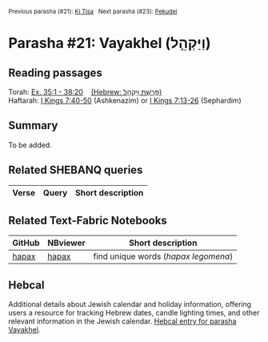 <sup>Previous parasha (#21): <a href="../21%20-%20Ki%20Tisa/README.md#start">Ki Tisa</a> &nbsp;&nbsp;Next parasha (#23): <a href="../23%20-%20Pekudei/README.md#start">Pekudei</a></sup>

# Parasha #21:  Vayakhel (וַיַּקְהֵ֣ל)

## Reading passages

Torah: [Ex. 35:1 - 38:20](https://www.stepbible.org/?q=version=NASB2020|reference=Ex.35:1-38:20&options=HNVUG) &nbsp;&nbsp; [(Hebrew: פָּרָשַׁת וַיַּקְהֵ֣ל)](https://tikkun.io/#/p/vayakhel)<br>
Haftarah: [I Kings 7:40-50](https://www.stepbible.org/?q=version=NASB2020|reference=1Kgs.7:40-50&options=HNVUG) (Ashkenazim) or [I Kings 7:13-26](https://www.stepbible.org/?q=version=NASB2020|reference=1Kgs.7:13-26&options=HNVUG) (Sephardim)

## Summary

To be added.

## Related SHEBANQ queries

Verse | Query | Short description
--- | --- | --- 


## Related Text-Fabric Notebooks

GitHub | NBviewer | Short description
---|---|---
[hapax](hapax.ipynb) | [hapax](https://nbviewer.org/github/tonyjurg/Parashot/blob/main/WeeklyParasha/22%20-%20Vayakhel/hapax.ipynb)| find unique words (*hapax legomena*)

## Hebcal

Additional details about Jewish calendar and holiday information, offering users a resource for tracking Hebrew dates, candle lighting times, and other relevant information in the Jewish calendar. [Hebcal entry for parasha Vayakhel](https://www.hebcal.com/sedrot/vayakhel).
